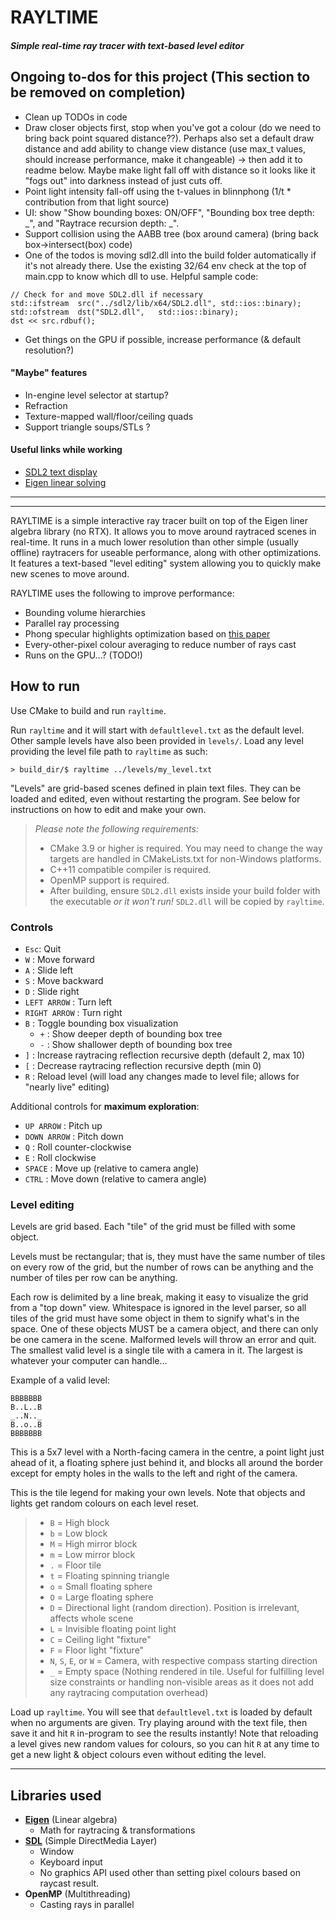 # RAYLTIME
##### Simple real-time ray tracer with text-based level editor

## Ongoing to-dos for this project (This section to be removed on completion)
- Clean up TODOs in code
- Draw closer objects first, stop when you've got a colour (do we need to bring back point squared distance??). Perhaps also set a default draw distance and add ability to change view distance (use max_t values, should increase performance, make it changeable) -> then add it to readme below. Maybe make light fall off with distance so it looks like it "fogs out" into darkness instead of just cuts off.
- Point light intensity fall-off using the t-values in blinnphong (1/t * contribution from that light source)
- UI: show "Show bounding boxes: ON/OFF", "Bounding box tree depth: _", and "Raytrace recursion depth: _".
- Support collision using the AABB tree (box around camera) (bring back box->intersect(box) code)
- One of the todos is moving sdl2.dll into the build folder automatically if it's not already there. Use the existing 32/64 env check at the top of main.cpp to know which dll to use. Helpful sample code:
```
// Check for and move SDL2.dll if necessary
std::ifstream  src("../sdl2/lib/x64/SDL2.dll", std::ios::binary);
std::ofstream  dst("SDL2.dll",   std::ios::binary);
dst << src.rdbuf();
```
- Get things on the GPU if possible, increase performance (& default resolution?)

#### "Maybe" features
- In-engine level selector at startup?
- Refraction
- Texture-mapped wall/floor/ceiling quads
- Support triangle soups/STLs ?

#### Useful links while working
- [SDL2 text display](https://stackoverflow.com/questions/22886500/how-to-render-text-in-sdl2)
- [Eigen linear solving](https://eigen.tuxfamily.org/dox/group__TutorialLinearAlgebra.html)

---
---

RAYLTIME is a simple interactive ray tracer built on top of the Eigen liner algebra library (no RTX). It allows you to move around raytraced scenes in real-time. It runs in a much lower resolution than other simple (usually offline) raytracers for useable performance, along with other optimizations. It features a text-based "level editing" system allowing you to quickly make new scenes to move around.

RAYLTIME uses the following to improve performance:
- Bounding volume hierarchies
- Parallel ray processing
- Phong specular highlights optimization based on [this paper](http://jcgt.org/published/0003/03/01/paper.pdf)
- Every-other-pixel colour averaging to reduce number of rays cast
- Runs on the GPU...? (TODO!)

## How to run

Use CMake to build and run `rayltime`.

Run `rayltime` and it will start with `defaultlevel.txt` as the default level. Other sample levels have also been provided in `levels/`. Load any level providing the level file path to `rayltime` as such:

`> build_dir/$ rayltime ../levels/my_level.txt`

"Levels" are grid-based scenes defined in plain text files. They can be loaded and edited, even without restarting the program. See below for instructions on how to edit and make your own.

> *Please note the following requirements:*
> - CMake 3.9 or higher is required. You may need to change the way targets are handled in CMakeLists.txt for non-Windows platforms.
> - C++11 compatible compiler is required.
> - OpenMP support is required.
> - After building, ensure `SDL2.dll` exists inside your build folder with the executable *or it won't run!* `SDL2.dll` will be copied by `rayltime`.

### Controls

- `Esc`: Quit
- `W` : Move forward
- `A` : Slide left
- `S` : Move backward
- `D` : Slide right
- `LEFT ARROW` : Turn left
- `RIGHT ARROW` : Turn right
- `B` : Toggle bounding box visualization
  - `+` : Show deeper depth of bounding box tree
  - `-` : Show shallower depth of bounding box tree
- `]` : Increase raytracing reflection recursive depth (default 2, max 10)
- `[` : Decrease raytracing reflection recursive depth (min 0)
- `R` : Reload level (will load any changes made to level file; allows for "nearly live" editing)

Additional controls for **maximum exploration**:
- `UP ARROW` : Pitch up
- `DOWN ARROW` : Pitch down
- `Q` : Roll counter-clockwise
- `E` : Roll clockwise
- `SPACE` : Move up (relative to camera angle)
- `CTRL` : Move down (relative to camera angle)

### Level editing

Levels are grid based. Each "tile" of the grid must be filled with some object.

Levels must be rectangular; that is, they must have the same number of tiles on every row of the grid, but the number of rows can be anything and the number of tiles per row can be anything.

Each row is delimited by a line break, making it easy to visualize the grid from a "top down" view. Whitespace is ignored in the level parser, so all tiles of the grid must have some object in them to signify what's in the space. One of these objects MUST be a camera object, and there can only be one camera in the scene. Malformed levels will throw an error and quit. The smallest valid level is a single tile with a camera in it. The largest is whatever your computer can handle...

Example of a valid level:

```
BBBBBBB
B..L..B
_..N.._
B..o..B
BBBBBBB
```

This is a 5x7 level with a North-facing camera in the centre, a point light just ahead of it, a floating sphere just behind it, and blocks all around the border except for empty holes in the walls to the left and right of the camera.

This is the tile legend for making your own levels. Note that objects and lights get random colours on each level reset.
> - `B` = High block
> - `b` = Low block
> - `M` = High mirror block
> - `m` = Low mirror block
> - `.` = Floor tile
> - `t` = Floating spinning triangle
> - `o` = Small floating sphere
> - `O` = Large floating sphere
> - `D` = Directional light (random direction). Position is irrelevant, affects whole scene
> - `L` = Invisible floating point light
> - `C` = Ceiling light "fixture"
> - `F` = Floor light "fixture"
> - `N`, `S`, `E`, or `W` = Camera, with respective compass starting direction
> - `_` = Empty space (Nothing rendered in tile. Useful for fulfilling level size constraints or handling non-visible areas as it does not add any raytracing computation overhead)

Load up `rayltime`. You will see that `defaultlevel.txt` is loaded by default when no arguments are given. Try playing around with the text file, then save it and hit `R` in-program to see the results instantly! Note that reloading a level gives new random values for colours, so you can hit `R` at any time to get a new light & object colours even without editing the level.

---

## Libraries used

- **[Eigen](https://github.com/eigenteam/eigen-git-mirror)** (Linear algebra)
  - Math for raytracing & transformations
- **[SDL](https://www.libsdl.org/)** (Simple DirectMedia Layer)
  - Window
  - Keyboard input
  - No graphics API used other than setting pixel colours based on raycast result.
- **OpenMP** (Multithreading)
  - Casting rays in parallel


